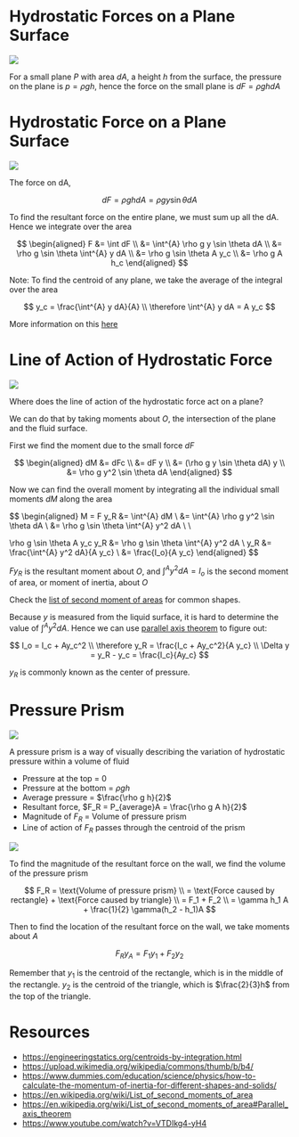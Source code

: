 # Hydrostatic Forces on a Plane Surface

![](https://www.ecourses.ou.edu/ebook/fluids/ch02/sec023/media/d02321.gif)

For a small plane $P$ with area $dA$, a height $h$ from the surface, the pressure on the plane is $p = \rho g h$, hence the force on the small plane is $dF = \rho g h dA$

# Hydrostatic Force on a Plane Surface

![](https://slideplayer.com/slide/15239454/92/images/4/Hydrostatic+Force+on+a+Plane+Surface%3A+General+Case.jpg)

The force on dA,

$$
dF = \rho g h dA = \rho g y \sin \theta dA
$$

To find the resultant force on the entire plane, we must sum up all the dA. Hence we integrate over the area

$$
\begin{aligned}
F &= \int dF \\
&= \int^{A} \rho g y \sin \theta dA \\
&= \rho g \sin \theta \int^{A} y dA \\
&= \rho g \sin \theta A y_c \\
&= \rho g A h_c
\end{aligned}
$$

Note: To find the centroid of any plane, we take the average of the integral over the area

$$
y_c = \frac{\int^{A} y dA}{A} \\
\therefore \int^{A} y dA = A y_c
$$

More information on this [here](https://engineeringstatics.org/centroids-by-integration.html)

# Line of Action of Hydrostatic Force

![](https://www.ecourses.ou.edu/ebook/fluids/ch02/sec023/media/d02321.gif)

Where does the line of action of the hydrostatic force act on a plane?

We can do that by taking moments about $O$, the intersection of the plane and the fluid surface.

First we find the moment due to the small force $dF$

$$
\begin{aligned}
dM &= dFc \\
&= dF y \\
&= (\rho g y \sin \theta dA) y \\
&= \rho g y^2 \sin \theta dA
\end{aligned}
$$

Now we can find the overall moment by integrating all the individual small moments $dM$ along the area

$$
\begin{aligned}
M = F y_R &= \int^{A} dM \\
&= \int^{A} \rho g y^2 \sin \theta dA \\
&= \rho g \sin \theta \int^{A} y^2 dA \\ \\

\rho g \sin \theta A y_c y_R &= \rho g \sin \theta \int^{A} y^2 dA \\
y_R &= \frac{\int^{A} y^2 dA}{A y_c} \\
&= \frac{I_o}{A y_c}
\end{aligned}
$$

$F y_R$ is the resultant moment about $O$, and $\int^{A} y^2 dA = I_o$ is the second moment of area, or moment of inertia, about $O$

Check the [list of second moment of areas](https://en.wikipedia.org/wiki/List_of_second_moments_of_area) for common shapes.

Because $y$ is measured from the liquid surface, it is hard to determine the value of $\int^{A} y^2 dA$. Hence we can use [parallel axis theorem](https://en.wikipedia.org/wiki/List_of_second_moments_of_area#Parallel_axis_theorem) to figure out:

$$
I_o = I_c + Ay_c^2 \\
\therefore y_R = \frac{I_c + Ay_c^2}{A y_c} \\
\Delta y = y_R - y_c = \frac{I_c}{Ay_c}
$$

$y_R$ is commonly known as the center of pressure.

# Pressure Prism

![](https://upload.wikimedia.org/wikipedia/commons/thumb/b/b4/Typical_Pressure_Prism.jpg/220px-Typical_Pressure_Prism.jpg)

A pressure prism is a way of visually describing the variation of hydrostatic pressure within a volume of fluid

- Pressure at the top = 0
- Pressure at the bottom = $\rho g h$
- Average pressure = $\frac{\rho g h}{2}$
- Resultant force, $F_R = P_{average}A = \frac{\rho g A h}{2}$
- Magnitude of $F_R$ = Volume of pressure prism
- Line of action of $F_R$ passes through the centroid of the prism

![](https://slideplayer.com/slide/1732756/7/images/12/Pressure+Prism%3A+Submerged+Vertical+Wall.jpg)

To find the magnitude of the resultant force on the wall, we find the volume of the pressure prism

$$
F_R = \text{Volume of pressure prism} \\
= \text{Force caused by rectangle} + \text{Force caused by triangle} \\
= F_1 + F_2 \\
= \gamma h_1 A + \frac{1}{2} \gamma(h_2 - h_1)A
$$

Then to find the location of the resultant force on the wall, we take moments about $A$

$$
F_R y_A = F_1 y_1 + F_2 y_2
$$

Remember that $y_1$ is the centroid of the rectangle, which is in the middle of the rectangle. $y_2$ is the centroid of the triangle, which is $\frac{2}{3}h$ from the top of the triangle.

# Resources

- https://engineeringstatics.org/centroids-by-integration.html
- https://upload.wikimedia.org/wikipedia/commons/thumb/b/b4/
- https://www.dummies.com/education/science/physics/how-to-calculate-the-momentum-of-inertia-for-different-shapes-and-solids/
- https://en.wikipedia.org/wiki/List_of_second_moments_of_area
- https://en.wikipedia.org/wiki/List_of_second_moments_of_area#Parallel_axis_theorem
- https://www.youtube.com/watch?v=VTDIkg4-yH4

